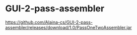 # GUI-2-pass-assembler
https://github.com/Alaina-cs/GUI-2-pass-assembler/releases/download/1.0/PassOneTwoAssembler.jar
